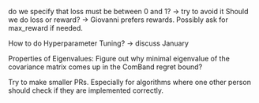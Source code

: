 do we specify that loss must be between 0 and 1? -> try to avoid it
Should we do loss or reward? -> Giovanni prefers rewards. Possibly ask for max_reward if needed.

How to do Hyperparameter Tuning? -> discuss January

Properties of Eigenvalues: Figure out why minimal eigenvalue of the covariance matrix comes up in the ComBand regret bound?

Try to make smaller PRs. Especially for algorithms where one other person should check if they are implemented correctly.